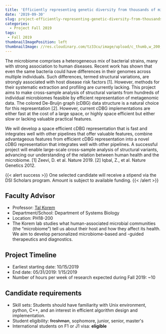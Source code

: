 ```yaml
---
title: 'Efficiently representing genetic diversity from thousands of microbiome samples'
date: '2019-09-30'
slug: project-efficiently-representing-genetic-diversity-from-thousands-of-microbiome-samples
categories:
  - Project Fall 2019
tags:
 - Fall 2019
thumbnailImagePosition: left
thumbnailImage: //res.cloudinary.com/tz33cu/image/upload/c_thumb,w_200,g_face/v1547675604/2000px-Capsule__ge%CC%81lule.svg_spzxwr.png
---
```

The microbiome comprises a heterogeneous mix of bacterial strains, many with strong association to human diseases. Recent work has shown that even the same bacteria could have differences in their genomes across multiple individuals. Such differences, termed structural variations, are strongly associated with host disease risk factors [1]. However, methods for their systematic extraction and profiling are currently lacking. This project aims to make cross-sample analysis of structural variants from hundreds of individual microbiomes feasible by efficient representation of metagenomic data. The colored De-Bruijn graph (cDBG) data structure is a natural choice for this representation [2]. However, current cDBG implementations are either fast at the cost of a large space, or highly space efficient but either slow or lacking valuable practical features.

<!--more-->

We will develop a space efficient cDBG representation that is fast and integrates well with other pipelines that offer valuable features, combine advantageous features from efficient cDBG representation into a novel cDBG representation that integrates well with other pipelines. A successful project will enable large-scale cross-sample analysis of structural variants, advancing our understanding of the relation between human health and the microbiome.
[1] Zeevi, D. et al. Nature 2019.
[2] Iqbal, Z., et al. Nature Genetics 2012.

{{< alert success >}}
One selected candidate will receive a stipend via the DSI Scholars program. Amount is subject to available funding.
{{< /alert >}}

## Faculty Advisor
+ Professor: [Tal Korem](https://www.koremlab.science/)
+ Department/School: Department of Systems Biology
+ Location: PH18-200
+ The Korem lab studies what human-associated microbial communities (the “microbiome”) tell us about their host and how they affect its health. We aim to develop personalized microbiome-based and -guided therapeutics and diagnostics.

## Project Timeline
+ Earliest starting date: 10/15/2019
+ End date: 05/31/2019: 1/15/2019
+ Number of hours per week of research expected during Fall 2019: ~10

## Candidate requirements
+ Skill sets: Students should have familiarity with Unix environment, python, C++, and an interest in efficient algorithm design and implementation.
+ Student eligibility: ~~freshman~~, sophomore, junior, senior, master's
+ International students on F1 or J1 visa: **eligible**
